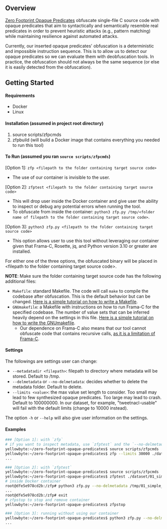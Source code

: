 ## Overview

[Zero Footprint Opaque Predicates](docs/README.md) obfuscate single-file C source code with opaque predicates that aim to syntactically and semantically resemble real predicates in order to prevent heuristic attacks (e.g., pattern matching) while maintaining resilience against automated attacks.

Currently, our inserted opaque predicates' obfuscation is a deterministic and impossible instruction sequence. This is to allow us to detect our opaque predicates so we can evaluate them with deobfuscation tools. In practice, the obfuscation should not always be the same sequence (or else it is easily detected from the obfuscation). 

## Getting Started

#### Requirements
* Docker 
* Linux

#### Installation (assumed in project root directory)
1. source scripts/zfpcmds
2. zfpbuild (will build a Docker image that contains everything you needed to run this tool)

#### To Run (assumed you ran `source scripts/zfpcmds`)
[Option 1]: `zfp <filepath to the folder containing target source code>`
* The use of our container is invisible to the user.

[Option 2]: `zfptest <filepath to the folder containing target source code>`
* This will drop user inside the Docker container and give user the ability to inspect or debug any potential errors when running the tool.
* To obfuscate from inside the container: `python3 zfp.py /tmp/<folder name of filepath to the folder containing target source code>`.

[Option 3]: `python3 zfp.py <filepath to the folder containing target source code>`
* This option allows user to use this tool without leveraging our container given that Frama-C, Rosette, jq, and Python version 3.10 or greater are installed.

For either one of the three options, the obfuscated binary will be placed in \<filepath to the folder containing target source code\>.

__NOTE__: Make sure the folder containing target source code has the following additional files: 
* `Makefile`: standard Makefile. The code will call `make` to compile the codebase after obfuscation. This is the default behavior but can be changed. [Here is a simple tutorial on how to write a Makefile](https://gist.github.com/yellowbyte/b2b61f547e51e80b30522a989e6ea88d).
* `GNUmakefile`: a Makefile with instructions on how to run Frama-C for the specified codebase. The number of value sets that can be inferred heavily depend on the settings in this file. [Here is a simple tutorial on how to write the GNUmakefile](docs/framac_setup.md).
  * Our dependence on Frama-C also means that our tool cannot obfuscate code that contains recursive calls, [as it is a limitation of Frama-C](https://www.frama-c.com/fc-plugins/eva.html).

#### Settings
The followings are settings user can change:
* `--metadatadir <filepath>`: filepath to directory where metadata will be stored. Default to /tmp.
* `--delmetadata` or `--no-delmetadata`: decides whether to delete the metadata folder. Default to delete.
* `--limits <value>`: the max value set length to consider. Too small may lead to few synthesized opaque predicates. Too large may lead to crash. Default to 100000000. In our dataset, for example, "tweetnacl-usable" will fail with the default limits (change to 10000 instead). 

The option `-h` or `--help` will also give user information on the settings.

#### Examples
```bash
### [Option 1]: with `zfp`
# if you want to inspect metadata, use `zfptest` and the `--no-delmetadata` option
yellowbyte:~/zero-footprint-opaque-predicates$ source scripts/zfpcmds 
yellowbyte:~/zero-footprint-opaque-predicates$ zfp --limits 30000 ./dataset/01_simple_if
...

### [Option 2]: with `zfptest`
yellowbyte:~/zero-footprint-opaque-predicates$ source scripts/zfpcmds 
yellowbyte:~/zero-footprint-opaque-predicates$ zfptest ./dataset/01_simple_if
# inside Docker container
root@dfe5e978cd2b:/zfp# python3 zfp.py --no-delmetadata /tmp/01_simple_if
...
root@dfe5e978cd2b:/zfp# exit
# zfpstop to stop and remove container
yellowbyte:~/zero-footprint-opaque-predicates$ zfpstop

### [Option 3]: running without using our container
yellowbyte:~/zero-footprint-opaque-predicates$ python3 zfp.py --no-delmetadata ./dataset/01_simple_if
...
```
